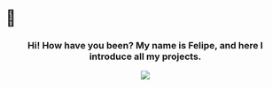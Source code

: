 ### <h1> 🦉</h1>

  <div>
  <a align="center">
    <h3 align="center">Hi! How have you been? My name is Felipe, and here I introduce all my projects.</h3>
    
 <p align="center">
  <a >
    <img src="https://skillicons.dev/icons?i=java,js,py,mysql,react,mongodb,nestjs,linux,nodejs,postgres,nextjs,ts,java" />
  </a>
</p>

  <a/>
  <div/>
